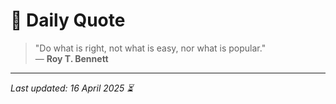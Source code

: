 # 📜 Daily Quote

> "Do what is right, not what is easy, nor what is popular."  
> — **Roy T. Bennett**

---

_Last updated: 16 April 2025 ⏳_
